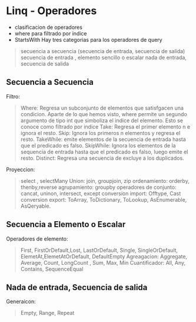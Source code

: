 # Linq - Operadores
* clasificacion de  operadores
* where para filtrado por indice 
* StartsWith
Hay tres categorias para los operadores de query
> secuencia a secuencia (secuencia de entrada, secuencia de salida)
> secuencia de entrada , elemento sencillo o escalar
> nada de entrada, secuencia de salida
## Secuencia a Secuencia
 Filtro: 
 > Where: Regresa un subconjunto de elementos que satisfgacen una condicion. Aparte de lo que hemos visto, where permite un segundo argumento de tipo int que simboliza el indice del elemento. Esto se conoce como filtrado por indice
 > Take: Regresa el primer elemento n e ignora el resto.
 > Skip: Ignora los primeros n elementos y regresa el resto.
 > TakeWhile: emite elementos de la secuencia de entrada hasta que el predicado es falso.
 > SkipWhile: Ignora los elementos de la sequencia de entrada hasta que el predicado es falso, luego emite el resto.
 > Distinct: Regresa una secuencia de excluye a los duplicados.

 Proyeccion: 
 >select , selectMany
 Union: 
 >join, groupjoin, zip
 ordenamiento: 
 > orderby, thenby,reverse
 agrupamiento: 
 > groupby
  operadores de conjunto:
  > cancat, uninon, intersect, except
  conversion import: 
  > Offtype, Cast
  conversion export: 
  > ToArray, ToDictionary, ToLookup, AsEnumerable, AsQeryable.
## Secuencia a Elemento o Escalar
  Operadores de elemento: 
  > First, FirstOrDefault,Lost, LastOrDefault, Single, SingleOrDefault, ElemetAt,ElemetAtOrDefault, DefaultEmpty
  Agreagacion: 
  >Aggregate, Average, Count, LongCount , Sum, Max, Min
  Cuantificador: 
  > All, Any, Contains, SequenceEqual

## Nada de entrada, Secuencia de salida
  Generaicon: 
  > Empty, Range, Repeat